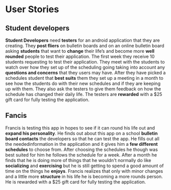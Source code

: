 # User Stories

## Student developers

**Student Developers** need **testers** for an android application that they are
creating. They **post fliers** on bulletin boards and on an online bulletin
board asking **students** that want to **change** their life’s and become more
**well rounded** people to test their application. The first week they receive
10 students requesting to test their application. They meet with the students
to watch over how they set up of the scheduling going taking into account any
**questions and concerns** that they users may have. After they have picked a
schedules student that **best suits** them they set up a meeting in a month to
see how the students do with their new schedules and if they are keeping up
with them. They also ask the testers to give them feedback on how the schedule
has changed their daily life. The testers are **rewarded** with a $25 gift
card for fully testing the application.

## Fancis

Francis is testing this app in hopes to see if it can round his life out and
**expand his personality**. He finds out about this app on a school **bulletin
board contacts** the developers so that he can test the app. He fills out all
the neededinformation in the application and it gives him a **few different
schedules** to choose from. After choosing the schedules he though was best
suited for him he follows the schedule for a week. After a month he finds that
he is doing more of things that he wouldn't normally do like **socializing** and
**exercising** but he is still getting to spend a good amount of time on the
things he **enjoys**. Francis realizes that only with minor changes and a little
more **structure** in his life he is becoming a more rounds person. He is
rewarded with a $25 gift card for fully testing the application.
